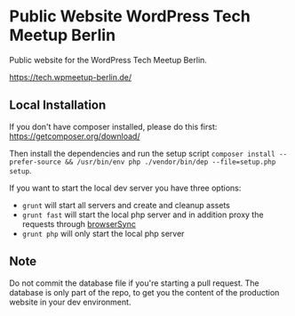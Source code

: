 # Public Website WordPress Tech Meetup Berlin
Public website for the WordPress Tech Meetup Berlin.

https://tech.wpmeetup-berlin.de/

## Local Installation
If you don't have composer installed, please do this first: https://getcomposer.org/download/

Then install the dependencies and run the setup script `composer install --prefer-source && /usr/bin/env php ./vendor/bin/dep --file=setup.php setup`. 

If you want to start the local dev server you have three options:

* `grunt` will start all servers and create and cleanup assets
* `grunt fast` will start the local php server and in addition proxy the requests through [browserSync](https://browsersync.io/)
* `grunt php` will only start the local php server

## Note
Do not commit the database file if you're starting a pull request. The database is only part of the repo, to get you the content of the production website in your dev environment.

